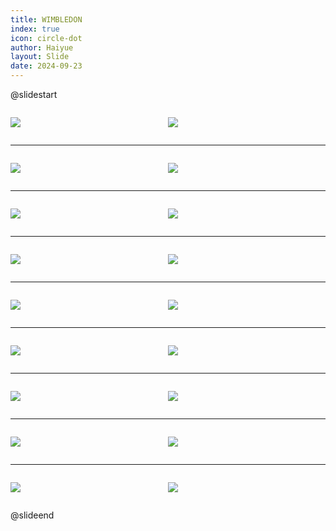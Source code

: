 ```yaml
---
title: WIMBLEDON
index: true
icon: circle-dot
author: Haiyue
layout: Slide
date: 2024-09-23
---
```

 
@slidestart

<div style="display:flex">
<div style="flex:1">

![](/reading/english/Level-U/WIMBLEDON/001.webp)
</div>
<div style="flex:1">

![](/reading/english/Level-U/WIMBLEDON/002.webp)
</div>
</div>

---

<div style="display:flex">
<div style="flex:1">

![](/reading/english/Level-U/WIMBLEDON/003.webp)
</div>
<div style="flex:1">

![](/reading/english/Level-U/WIMBLEDON/004.webp)
</div>
</div>

---

<div style="display:flex">
<div style="flex:1">

![](/reading/english/Level-U/WIMBLEDON/005.webp)
</div>
<div style="flex:1">

![](/reading/english/Level-U/WIMBLEDON/006.webp)
</div>
</div>

---

<div style="display:flex">
<div style="flex:1">

![](/reading/english/Level-U/WIMBLEDON/007.webp)
</div>
<div style="flex:1">

![](/reading/english/Level-U/WIMBLEDON/008.webp)
</div>
</div>

---

<div style="display:flex">
<div style="flex:1">

![](/reading/english/Level-U/WIMBLEDON/009.webp)
</div>
<div style="flex:1">

![](/reading/english/Level-U/WIMBLEDON/010.webp)
</div>
</div>

---

<div style="display:flex">
<div style="flex:1">

![](/reading/english/Level-U/WIMBLEDON/011.webp)
</div>
<div style="flex:1">

![](/reading/english/Level-U/WIMBLEDON/012.webp)
</div>
</div>

---

<div style="display:flex">
<div style="flex:1">

![](/reading/english/Level-U/WIMBLEDON/013.webp)
</div>
<div style="flex:1">

![](/reading/english/Level-U/WIMBLEDON/014.webp)
</div>
</div>

---

<div style="display:flex">
<div style="flex:1">

![](/reading/english/Level-U/WIMBLEDON/015.webp)
</div>
<div style="flex:1">

![](/reading/english/Level-U/WIMBLEDON/016.webp)
</div>
</div>

---

<div style="display:flex">
<div style="flex:1">

![](/reading/english/Level-U/WIMBLEDON/017.webp)
</div>
<div style="flex:1">

![](/reading/english/Level-U/WIMBLEDON/018.webp)
</div>
</div>

@slideend